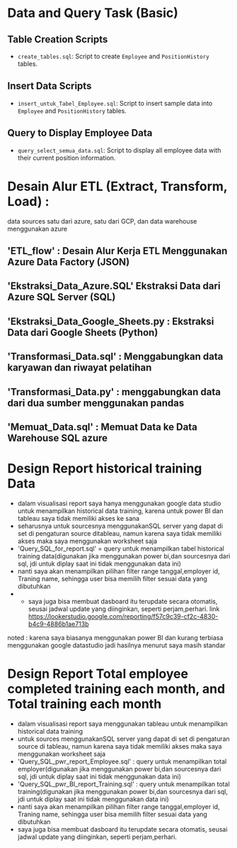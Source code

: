 # Data and Query Task (Basic)

## Table Creation Scripts
- `create_tables.sql`: Script to create `Employee` and `PositionHistory` tables.

## Insert Data Scripts
- `insert_untuk_Tabel_Employee.sql`: Script to insert sample data into `Employee` and `PositionHistory` tables.

## Query to Display Employee Data
- `query_select_semua_data.sql`: Script to display all employee data with their current position information.

# Desain Alur ETL (Extract, Transform, Load) : 
data sources satu dari azure, satu dari GCP, dan data warehouse menggunakan azure
## 'ETL_flow' : Desain Alur Kerja ETL Menggunakan Azure Data Factory (JSON)
## 'Ekstraksi_Data_Azure.SQL' Ekstraksi Data dari Azure SQL Server (SQL) 
## 'Ekstraksi_Data_Google_Sheets.py : Ekstraksi Data dari Google Sheets (Python)
## 'Transformasi_Data.sql' : Menggabungkan data karyawan dan riwayat pelatihan
## 'Transformasi_Data.py' : menggabungkan data dari dua sumber menggunakan pandas
## 'Memuat_Data.sql' : Memuat Data ke Data Warehouse SQL azure 

# Design Report historical training Data
- dalam visualisasi report saya hanya menggunakan google data studio untuk menampilkan historical data training, karena untuk power BI dan tableau saya tidak memiliki akses ke sana
- seharusnya untuk sourcesnya menggunakanSQL server yang dapat di set di pengaturan source ditableau, namun karena saya tidak memiliki akses maka saya menggunakan worksheet saja
- 'Query_SQL_for_report.sql' = query untuk menampilkan tabel historical training data(digunakan jika menggunakan power bi,dan sourcesnya dari sql, jdi untuk diplay saat ini tidak menggunakan data ini)
- nanti saya akan menampilkan pilihan filter range tanggal,employer id, Traning name, sehingga user bisa memilih filter sesuai data yang dibutuhkan
- - saya juga bisa membuat dasboard itu terupdate secara otomatis, seusai jadwal update yang diinginkan, seperti perjam,perhari.
link https://lookerstudio.google.com/reporting/f57c9c39-cf2c-4830-b4c9-4886b1ae713b

noted : karena saya biasanya menggunakan power BI dan kurang terbiasa menggunakan google datastudio jadi hasilnya menurut saya masih standar
  
# Design Report Total employee completed training each month, and Total training each month
- dalam visualisasi report saya menggunakan tableau untuk menampilkan historical data training
- untuk sources menggunakanSQL server yang dapat di set di pengaturan source di tableau, namun karena saya tidak memiliki akses maka saya menggunakan worksheet saja
- 'Query_SQL_pwr_report_Employee.sql' : query untuk menampilkan total employer(digunakan jika menggunakan power bi,dan sourcesnya dari sql, jdi untuk diplay saat ini tidak menggunakan data ini)
- 'Query_SQL_pwr_BI_report_Training.sql' : query untuk menampilkan total training(digunakan jika menggunakan power bi,dan sourcesnya dari sql, jdi untuk diplay saat ini tidak menggunakan data ini)
- nanti saya akan menampilkan pilihan filter range tanggal,employer id, Traning name, sehingga user bisa memilih filter sesuai data yang dibutuhkan
- saya juga bisa membuat dasboard itu terupdate secara otomatis, seusai jadwal update yang diinginkan, seperti perjam,perhari.

